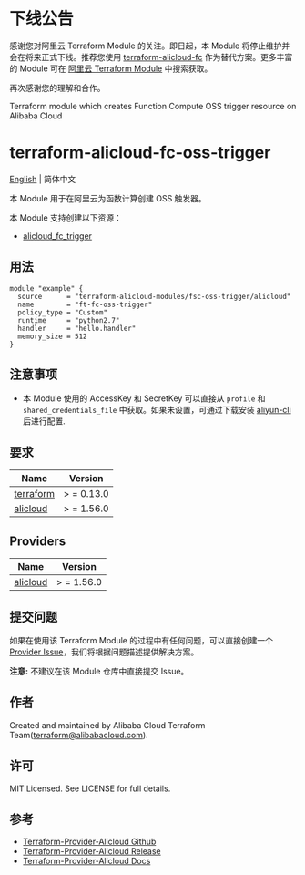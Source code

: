 # 下线公告

感谢您对阿里云 Terraform Module 的关注。即日起，本 Module 将停止维护并会在将来正式下线。推荐您使用 [terraform-alicloud-fc](https://registry.terraform.io/modules/terraform-alicloud-modules/fc/alicloud/latest) 作为替代方案。更多丰富的 Module 可在 [阿里云 Terraform Module](https://registry.terraform.io/browse/modules?provider=alibaba) 中搜索获取。

再次感谢您的理解和合作。

Terraform module which creates Function Compute OSS trigger resource on Alibaba Cloud

terraform-alicloud-fc-oss-trigger
=====================================================================

[English](README.md) | 简体中文

本 Module 用于在阿里云为函数计算创建 OSS 触发器。

本 Module 支持创建以下资源：

* [alicloud_fc_trigger](https://registry.terraform.io/providers/aliyun/alicloud/latest/docs/resources/fc_trigger)

## 用法

```hcl
module "example" {
  source      = "terraform-alicloud-modules/fsc-oss-trigger/alicloud"
  name        = "ft-fc-oss-trigger"
  policy_type = "Custom"
  runtime     = "python2.7"
  handler     = "hello.handler"
  memory_size = 512
}
```

## 注意事项

* 本 Module 使用的 AccessKey 和 SecretKey 可以直接从 `profile` 和 `shared_credentials_file`
  中获取。如果未设置，可通过下载安装 [aliyun-cli](https://github.com/aliyun/aliyun-cli#installation) 后进行配置.

## 要求

| Name | Version |
|------|---------|
| <a name="requirement_terraform"></a> [terraform](#requirement\_terraform) | > = 0.13.0 |
| <a name="requirement_alicloud"></a> [alicloud](#requirement\_alicloud) | > = 1.56.0 |

## Providers

| Name | Version |
|------|---------|
| <a name="provider_alicloud"></a> [alicloud](#provider\_alicloud) | > = 1.56.0 |

## 提交问题

如果在使用该 Terraform Module
的过程中有任何问题，可以直接创建一个 [Provider Issue](https://github.com/aliyun/terraform-provider-alicloud/issues/new)，我们将根据问题描述提供解决方案。

**注意:** 不建议在该 Module 仓库中直接提交 Issue。

## 作者

Created and maintained by Alibaba Cloud Terraform Team(terraform@alibabacloud.com).

## 许可

MIT Licensed. See LICENSE for full details.

## 参考

* [Terraform-Provider-Alicloud Github](https://github.com/aliyun/terraform-provider-alicloud)
* [Terraform-Provider-Alicloud Release](https://releases.hashicorp.com/terraform-provider-alicloud/)
* [Terraform-Provider-Alicloud Docs](https://registry.terraform.io/providers/aliyun/alicloud/latest/docs)